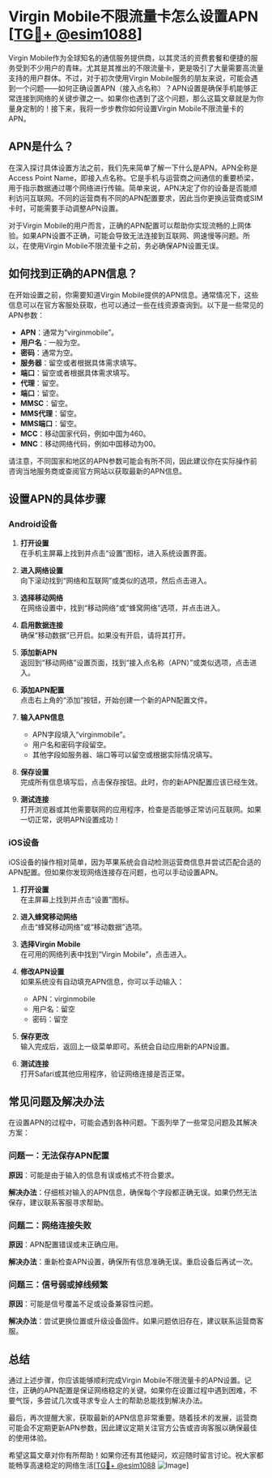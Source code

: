 # Virgin Mobile不限流量卡怎么设置APN [[TG💪+ @esim1088](https://t.me/s/esim1088)]

Virgin Mobile作为全球知名的通信服务提供商，以其灵活的资费套餐和便捷的服务受到不少用户的青睐。尤其是其推出的不限流量卡，更是吸引了大量需要高流量支持的用户群体。不过，对于初次使用Virgin Mobile服务的朋友来说，可能会遇到一个问题——如何正确设置APN（接入点名称）？APN设置是确保手机能够正常连接到网络的关键步骤之一。如果你也遇到了这个问题，那么这篇文章就是为你量身定制的！接下来，我将一步步教你如何设置Virgin Mobile不限流量卡的APN。

## APN是什么？

在深入探讨具体设置方法之前，我们先来简单了解一下什么是APN。APN全称是Access Point Name，即接入点名称。它是手机与运营商之间通信的重要桥梁，用于指示数据通过哪个网络进行传输。简单来说，APN决定了你的设备是否能顺利访问互联网。不同的运营商有不同的APN配置要求，因此当你更换运营商或SIM卡时，可能需要手动调整APN设置。

对于Virgin Mobile的用户而言，正确的APN配置可以帮助你实现流畅的上网体验。如果APN设置不正确，可能会导致无法连接到互联网、网速慢等问题。所以，在使用Virgin Mobile不限流量卡之前，务必确保APN设置无误。

## 如何找到正确的APN信息？

在开始设置之前，你需要知道Virgin Mobile提供的APN信息。通常情况下，这些信息可以在官方客服处获取，也可以通过一些在线资源查询到。以下是一些常见的APN参数：

- **APN**：通常为“virginmobile”。
- **用户名**：一般为空。
- **密码**：通常为空。
- **服务器**：留空或者根据具体需求填写。
- **端口**：留空或者根据具体需求填写。
- **代理**：留空。
- **端口**：留空。
- **MMSC**：留空。
- **MMS代理**：留空。
- **MMS端口**：留空。
- **MCC**：移动国家代码，例如中国为460。
- **MNC**：移动网络代码，例如中国移动为00。

请注意，不同国家和地区的APN参数可能会有所不同，因此建议你在实际操作前咨询当地服务商或查阅官方网站以获取最新的APN信息。

## 设置APN的具体步骤

### Android设备

1. **打开设置**  
   在手机主屏幕上找到并点击“设置”图标，进入系统设置界面。

2. **进入网络设置**  
   向下滚动找到“网络和互联网”或类似的选项，然后点击进入。

3. **选择移动网络**  
   在网络设置中，找到“移动网络”或“蜂窝网络”选项，并点击进入。

4. **启用数据连接**  
   确保“移动数据”已开启。如果没有开启，请将其打开。

5. **添加新APN**  
   返回到“移动网络”设置页面，找到“接入点名称（APN）”或类似选项，点击进入。

6. **添加APN配置**  
   点击右上角的“添加”按钮，开始创建一个新的APN配置文件。

7. **输入APN信息**  
   - APN字段填入“virginmobile”。
   - 用户名和密码字段留空。
   - 其他字段如服务器、端口等可以留空或根据实际情况填写。

8. **保存设置**  
   完成所有信息填写后，点击保存按钮。此时，你的新APN配置应该已经生效。

9. **测试连接**  
   打开浏览器或其他需要联网的应用程序，检查是否能够正常访问互联网。如果一切正常，说明APN设置成功！

### iOS设备

iOS设备的操作相对简单，因为苹果系统会自动检测运营商信息并尝试匹配合适的APN配置。但如果你发现网络连接存在问题，也可以手动设置APN。

1. **打开设置**  
   在主屏幕上找到并点击“设置”图标。

2. **进入蜂窝移动网络**  
   点击“蜂窝移动网络”或“移动数据”选项。

3. **选择Virgin Mobile**  
   在可用的网络列表中找到“Virgin Mobile”，点击进入。

4. **修改APN设置**  
   如果系统没有自动填充APN信息，你可以手动输入：
   - APN：virginmobile
   - 用户名：留空
   - 密码：留空

5. **保存更改**  
   输入完成后，返回上一级菜单即可。系统会自动应用新的APN设置。

6. **测试连接**  
   打开Safari或其他应用程序，验证网络连接是否正常。

## 常见问题及解决办法

在设置APN的过程中，可能会遇到各种问题。下面列举了一些常见问题及其解决方案：

### 问题一：无法保存APN配置

**原因**：可能是由于输入的信息有误或格式不符合要求。

**解决办法**：仔细核对输入的APN信息，确保每个字段都正确无误。如果仍然无法保存，建议联系客服寻求帮助。

### 问题二：网络连接失败

**原因**：APN配置错误或未正确应用。

**解决办法**：重新检查APN设置，确保所有信息准确无误。重启设备后再试一次。

### 问题三：信号弱或掉线频繁

**原因**：可能是信号覆盖不足或设备兼容性问题。

**解决办法**：尝试更换位置或升级设备固件。如果问题依旧存在，建议联系运营商客服。

## 总结

通过上述步骤，你应该能够顺利完成Virgin Mobile不限流量卡的APN设置。记住，正确的APN配置是保证网络稳定的关键。如果你在设置过程中遇到困难，不要气馁，多尝试几次或寻求专业人士的帮助总能找到解决办法。

最后，再次提醒大家，获取最新的APN信息非常重要。随着技术的发展，运营商可能会不定期更新APN参数，因此建议定期关注官方公告或咨询客服以确保最佳的使用体验。

希望这篇文章对你有所帮助！如果你还有其他疑问，欢迎随时留言讨论。祝大家都能畅享高速稳定的网络生活[[TG💪+ @esim1088](https://t.me/s/esim1088) ![Image](https://i.postimg.cc/4NQfJmqS/Snipaste-2025-05-13-00-14-12.png)]